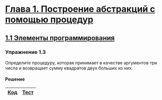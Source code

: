 # [Глава 1. Построение абстракций с помощью процедур](index.md#Глава-1-Построение-абстракций-с-помощью-процедур)
## [1.1 Элементы программирования](index.md#11-Элементы-программирования)

### Упражнение 1.3
Определите процедуру, которая принимает в качестве аргументов три числа и
возвращает сумму квадратов двух больших из них.

#### Решение

[Код](../../src/chapter01/exercise_1_03.rkt) | [Тест](../../test/chapter01/test_exercise_1_03.rkt)
--- | ---
